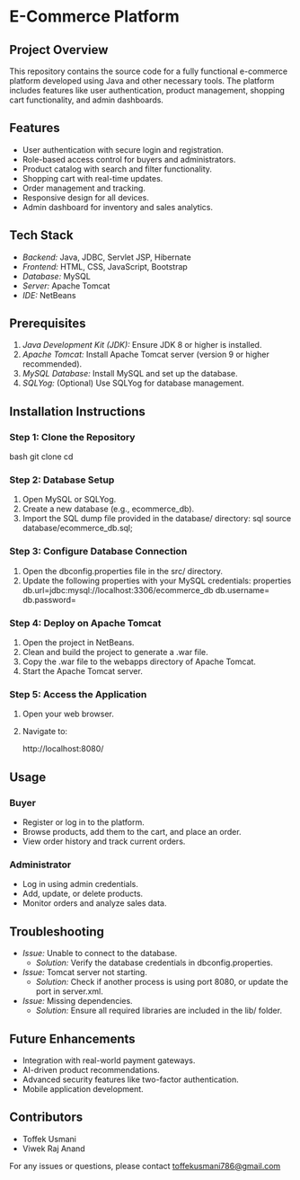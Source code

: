 # E-Commerce Platform

## Project Overview
This repository contains the source code for a fully functional e-commerce platform developed using Java and other necessary tools. The platform includes features like user authentication, product management, shopping cart functionality, and admin dashboards.

## Features
- User authentication with secure login and registration.
- Role-based access control for buyers and administrators.
- Product catalog with search and filter functionality.
- Shopping cart with real-time updates.
- Order management and tracking.
- Responsive design for all devices.
- Admin dashboard for inventory and sales analytics.

## Tech Stack
- *Backend:* Java, JDBC, Servlet JSP, Hibernate
- *Frontend:* HTML, CSS, JavaScript, Bootstrap
- *Database:* MySQL
- *Server:* Apache Tomcat
- *IDE:* NetBeans

## Prerequisites
1. *Java Development Kit (JDK):* Ensure JDK 8 or higher is installed.
2. *Apache Tomcat:* Install Apache Tomcat server (version 9 or higher recommended).
3. *MySQL Database:* Install MySQL and set up the database.
4. *SQLYog:* (Optional) Use SQLYog for database management.

## Installation Instructions

### Step 1: Clone the Repository
bash
git clone <your-github-repo-link>
cd <repository-name>


### Step 2: Database Setup
1. Open MySQL or SQLYog.
2. Create a new database (e.g., ecommerce_db).
3. Import the SQL dump file provided in the database/ directory:
   sql
   source database/ecommerce_db.sql;
   

### Step 3: Configure Database Connection
1. Open the dbconfig.properties file in the src/ directory.
2. Update the following properties with your MySQL credentials:
   properties
   db.url=jdbc:mysql://localhost:3306/ecommerce_db
   db.username=<your-mysql-username>
   db.password=<your-mysql-password>
   

### Step 4: Deploy on Apache Tomcat
1. Open the project in NetBeans.
2. Clean and build the project to generate a .war file.
3. Copy the .war file to the webapps directory of Apache Tomcat.
4. Start the Apache Tomcat server.

### Step 5: Access the Application
1. Open your web browser.
2. Navigate to:
   
   http://localhost:8080/<your-project-name>
   

## Usage
### Buyer
- Register or log in to the platform.
- Browse products, add them to the cart, and place an order.
- View order history and track current orders.

### Administrator
- Log in using admin credentials.
- Add, update, or delete products.
- Monitor orders and analyze sales data.

## Troubleshooting
- *Issue:* Unable to connect to the database.
  - *Solution:* Verify the database credentials in dbconfig.properties.
- *Issue:* Tomcat server not starting.
  - *Solution:* Check if another process is using port 8080, or update the port in server.xml.
- *Issue:* Missing dependencies.
  - *Solution:* Ensure all required libraries are included in the lib/ folder.

## Future Enhancements
- Integration with real-world payment gateways.
- AI-driven product recommendations.
- Advanced security features like two-factor authentication.
- Mobile application development.

## Contributors
- Toffek Usmani
- Viwek Raj Anand


For any issues or questions, please contact toffekusmani786@gmail.com
